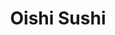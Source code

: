 ---
layout: place
title: "Oishi Sushi"
permalink: /virginia/chesapeake/oishi-sushi.html
stateAbbr: VA
stateName: Virginia
cityName: Chesapeake
seo:
  name: "Oishi Sushi"
  type: Restaurant
  links: https://chesapeakeoishisushi.com/
description: "Looking for sushi in Chesapeake, Virginia? Check out Oishi Sushi for a delightful Japanese dining experience. Enjoy a variety of sushi and other dishes in a ..."
place_id: ChIJh1N1uSS7uokR0cFZRfenr-0
photos:
  - name: >-
      places/ChIJh1N1uSS7uokR0cFZRfenr-0/photos/AeeoHcKwFOSKOeYdY3kXoZDDpnjEzF5DTAs_am5deHF_wi2IeBc4cuZk2vR90T5aQFevEqNgqcsCNGUHcvWXuuOiR-B2xNB1nW9yO_8b-wMxYr1y0laKuY9umK3xoPusMmc3qsOPKQkBE-nIW7_xePtE5D-FkSa7-ad4QBC6WgIcXTeaJJzs5ORTxSsgzsa3cEhp7quQlA4iXkykHB3kcwqMKsK6DZDSCEMpb1520KD0v4lXpPylY5lXeLZ9VnyO9_rv2o4vZ83KrolLaHLGoyD4klnWUc0KjU6ZMAdKBenXYl85kwv4zE7SSpZiDSGlnGdDEVRovDciCPOV2Xx5YWEZW9KZeJLogikGZfN1lGdswywBEKbiYuAOmhX4ydBQVwf_lnU-cEVKw-4G7We084p5efPOtBbqZWu1JbKDOqu6EaQ
    widthPx: 2000
    heightPx: 1604
    authorAttributions:
      - displayName: Russ Garrett
        uri: https://maps.google.com/maps/contrib/109719249905646241990
        photoUri: >-
          https://lh3.googleusercontent.com/a-/ALV-UjWGh2eNbds6P2eM1COVyGdAtjFVjkI3os35T1WlelxLfQAur4mO=s100-p-k-no-mo
    flagContentUri: >-
      https://www.google.com/local/imagery/report/?cb_client=maps_api_places.places_api&image_key=!1e10!2sCIHM0ogKEICAgIC9s4SFTA&hl=en-US
    googleMapsUri: >-
      https://www.google.com/maps/place//data=!3m4!1e2!3m2!1sCIHM0ogKEICAgIC9s4SFTA!2e10!4m2!3m1!1s0x89babb24b9755387:0xedafa7f74559c1d1
  - name: >-
      places/ChIJh1N1uSS7uokR0cFZRfenr-0/photos/AeeoHcKaxrB6zG7ub2EQ1aUImeH7Is7y_tGXxbbuZe3S1VsFhISkA4_9Zyz0DkCGQjckaSUvSpMlXCacsqhGFtG483WntdinfFa0nnYW09ZuzD8tOZy2EX_xfC6e-1HfbI7qmEypMzQJRsVNsIH1ekvAkG3KcCQojUopowgLrSayQBgl_7ApMbaTgpIqH168JNolsO85LLp-z3B_JJVyjJXD_7s_YrXmPfyJAVZj-N4a_Z8TtSGEttiQwdSNmDJKTJwb9UkPH9tHamODrlnsmKLNlRXDU0hA1w0clf02OrbpUT_G49MPfnpll8jEBVmloHJLAMo0QAFCT-oBmQPtqHVprv2HhgWaKLPdrKX-EMv5pVNjWGzf1-EuVTmdOXqNJ3qopBBlCBZWrhsGa4BqIqRbCRYQ7G8HMZ5wvw1wYzZkCBE
    widthPx: 4000
    heightPx: 1848
    authorAttributions:
      - displayName: Eder
        uri: https://maps.google.com/maps/contrib/113474268279933884604
        photoUri: >-
          https://lh3.googleusercontent.com/a-/ALV-UjV9uEI70d-oKbQw-O5H1UVgCf4EkIszI2SwlCoTQLCd9VPmRWmD=s100-p-k-no-mo
    flagContentUri: >-
      https://www.google.com/local/imagery/report/?cb_client=maps_api_places.places_api&image_key=!1e10!2sCIHM0ogKEICAgIDR7Nu-Qw&hl=en-US
    googleMapsUri: >-
      https://www.google.com/maps/place//data=!3m4!1e2!3m2!1sCIHM0ogKEICAgIDR7Nu-Qw!2e10!4m2!3m1!1s0x89babb24b9755387:0xedafa7f74559c1d1
  - name: >-
      places/ChIJh1N1uSS7uokR0cFZRfenr-0/photos/AeeoHcJEPfzbIcYsIy0VlxxgBGOAS0_cWuRYOHp9o6kcJcNjMlRUQ0jnbDk4DvPLkvkfBchQttLMNzVHhSgElaV7OI1bdKgIMOgK4D9K9Utix71vamgm0n-EUyKMWAxzaFc9JPkNBmI32lRIt7vx0apbw0Ex92a0-9G11WrbhkP7jDVkFk9nc9D6gUVIXfdOCQRnxaBo2PVnJC4S_35g3k9aXppw1pNZidOJTQrGDVnTWKrASTcawSi72lzaJppgW1w0JzZvhDAzg8r0JvCLKjx7kr68nLEzjm1IVD6rLEIOvkw8oUMjEg0Aom-SGn3qOLv7JqSSVODNKB6pAlpi-S2STKiUa3g8U-hp9oJoQDqHmCc8SyVlMKIn__QPmnlfj8MUhz7zpNmM7U0Kbolz0nSQidcDr8yTenBE6Jhf8jWRU3iJXnx6
    widthPx: 1466
    heightPx: 961
    authorAttributions:
      - displayName: Jan Jones
        uri: https://maps.google.com/maps/contrib/102418489268856736846
        photoUri: >-
          https://lh3.googleusercontent.com/a/ACg8ocLZ1sVnhI_QuAvjduq_Hzh9PBOWtYc8r9fJkXS7bIJqJGEhSg=s100-p-k-no-mo
    flagContentUri: >-
      https://www.google.com/local/imagery/report/?cb_client=maps_api_places.places_api&image_key=!1e10!2sCIHM0ogKEICAgMCw3baE2gE&hl=en-US
    googleMapsUri: >-
      https://www.google.com/maps/place//data=!3m4!1e2!3m2!1sCIHM0ogKEICAgMCw3baE2gE!2e10!4m2!3m1!1s0x89babb24b9755387:0xedafa7f74559c1d1
  - name: >-
      places/ChIJh1N1uSS7uokR0cFZRfenr-0/photos/AeeoHcLt8qwEYVXbpPr8z_RDhlJKQcuEQPKgBLk1rlRYF0OaAiNL1uKIkfLZYKyLd20uCh7woMkAT7u_KR-X73Zem-42f50WmMb8KUvCzqVJJtrCLWX4iE1HwcVzE46lTxiQvlN5nfEXyVDLSnIAA1GZRdQ7HhZsYDnW8sD0iMq-RhNksR4HU-LYtPDNcXS9okVrcXjUTTcmhtFo6eXUrBq5Gsp-HaskwCDSWJzA032NfqOsU_S7akvDTxiWx1lcxplu94oTsbLVUQuMO2F3l8K227KV59yyJ7N0ZwE0C-ixbbun2JRiK5Hkkg6PeCWyGU0bqUCipzuAZbLtUdfJfKCUsukUCL5nrX0Zy8TYleZ9VMmZs5p77pdrNxz4HHn4B5PfrUufB1Bjm4rsgaRKnAwGZxPAAf7nzz3CA_85oDykBBjbLQ
    widthPx: 3024
    heightPx: 3501
    authorAttributions:
      - displayName: Christine Warfield
        uri: https://maps.google.com/maps/contrib/114023350884904338368
        photoUri: >-
          https://lh3.googleusercontent.com/a-/ALV-UjWWtUrqPiesnY9R3OI0NvFipRqAwK8mMeMATYunC70R2eH8hFQv=s100-p-k-no-mo
    flagContentUri: >-
      https://www.google.com/local/imagery/report/?cb_client=maps_api_places.places_api&image_key=!1e10!2sCIHM0ogKEICAgIDnssiuJQ&hl=en-US
    googleMapsUri: >-
      https://www.google.com/maps/place//data=!3m4!1e2!3m2!1sCIHM0ogKEICAgIDnssiuJQ!2e10!4m2!3m1!1s0x89babb24b9755387:0xedafa7f74559c1d1
  - name: >-
      places/ChIJh1N1uSS7uokR0cFZRfenr-0/photos/AeeoHcJ-34CMYzavu_agLhf62d9wxIs91Mljo0d86rbh08ybHzUN68qDww3l_9t_KtlosrEOu2J2KkA_UIFI8YEMnYe6l04y_GRp1fplGhZGBx0d0kW0WIuow5SoEI_8A0jMt7algVhnXlrXUQAbCn6Cq0ab0ZVXWxsWY75wPhQ_vY6IheleMYPpFA-HshJ3uf9qWCHBjAcpMyoxvQGonyTxwQWbEWqoJ-GDvaL8SUqoSx8ncfOJWf5jF1PlUm4ebi2xV8xssq9w6cKD9uxO-GArzorwwKh10YFxN5t29dloru7Hhr4_xv8nQukk-sWmUzf5lgemWazDY3osbKxEFdl25L1_2qNnaTauWkQYsLOItNTahkGJk7O1OHGve9tZbgfGETIubauLqugaUwitR9mDbNrtlEiuvn1AdDcUJUwRFnDhzw
    widthPx: 4032
    heightPx: 3024
    authorAttributions:
      - displayName: P.AYE.D LLC
        uri: https://maps.google.com/maps/contrib/116693921121249784747
        photoUri: >-
          https://lh3.googleusercontent.com/a-/ALV-UjV-PbEJsW0FwA3_rRaLsw9HSNLxJlQt91keWOt0LMp5_53gRDU=s100-p-k-no-mo
    flagContentUri: >-
      https://www.google.com/local/imagery/report/?cb_client=maps_api_places.places_api&image_key=!1e10!2sCIHM0ogKEICAgID7ofP7Sw&hl=en-US
    googleMapsUri: >-
      https://www.google.com/maps/place//data=!3m4!1e2!3m2!1sCIHM0ogKEICAgID7ofP7Sw!2e10!4m2!3m1!1s0x89babb24b9755387:0xedafa7f74559c1d1
  - name: >-
      places/ChIJh1N1uSS7uokR0cFZRfenr-0/photos/AeeoHcK0TBj9Pkjltb7hiWhKwK0zggdVA0qt8ULV4_zy0_olUzy7Js8mYXs4OlL2-x6hsDDYgZ9UpN8z62w97BfvNzqKCHyIbE7gipt4SF2SwmJeKEbKnHggKiuZLOyCeijQvr0DN6PGw5AvHJmynHMAwrHLx-c9O0Uou-0FGeWaI-wVS5rsPHDGhN-kGqMjbhHvRCn5y_qLIH82O5MNo0PrEohu56qe8Scr1GB9FZDGXse7kykfy-2PEtAvMUnw-XgP6GPpPnPyWMIYjCjLAfFVd4Yvb-NWD-5N_i_gOHmMeU8_47GC6N64tEJI67XmWRdA_qz5kg112WtqmaHD86PxjsM6Ef2uFl6XTWdc-2yOJVZNXtDkr1qjRYPBYgbCeLdusumCItPLve-Kk0YitEc5S-ujNOpApAyOAewbgB3_AhM
    widthPx: 4000
    heightPx: 3000
    authorAttributions:
      - displayName: J Fuller
        uri: https://maps.google.com/maps/contrib/103589978693375499548
        photoUri: >-
          https://lh3.googleusercontent.com/a/ACg8ocIBJ-kZo7FyRRAAHSTMb_YjM1SQCkIc5epaOJhQU0WiD5hmIw=s100-p-k-no-mo
    flagContentUri: >-
      https://www.google.com/local/imagery/report/?cb_client=maps_api_places.places_api&image_key=!1e10!2sCIHM0ogKEICAgIDpvqGPEg&hl=en-US
    googleMapsUri: >-
      https://www.google.com/maps/place//data=!3m4!1e2!3m2!1sCIHM0ogKEICAgIDpvqGPEg!2e10!4m2!3m1!1s0x89babb24b9755387:0xedafa7f74559c1d1
  - name: >-
      places/ChIJh1N1uSS7uokR0cFZRfenr-0/photos/AeeoHcJp75tgUMdZV2EuXZ15QnhHKQtZ9zq1kDKpnOtCRBhFuK3sLb5WjJrOUlruEkeImi6p9P4irYGcA5wNJieX6-TFFxXOGa12Q7166yp390t5gDPDzsG--dgCPLhXbqRjQbqZfBYQIKDrLllSquIlp-Mw37zwhBey4cYZbA_oy3X5oJtIROKJZ4iYzE5Wx4NDUwXKsH1RBpwQmzk2-KkAa-RMKUKJxti7NpyOW9pZmxZh92RjgNz0oKDVZKmxi0IhmhAQ1nwJ7zNKG3pSK0gujU2_Jfo72qIYbvYB6Ux0ZwjVjDVrx3zuVdnYuisUPstGiwVChVbP8-dPePVd6iScCDDgGRSF8Yr69uVzOnXL0qUsDnst03wZLp7lRH3_S_MW49_B6tgzVtn5jmYI95EiM9jjSO7tvHh4MGB2p1eNi99Tyw
    widthPx: 4000
    heightPx: 1848
    authorAttributions:
      - displayName: Eder
        uri: https://maps.google.com/maps/contrib/113474268279933884604
        photoUri: >-
          https://lh3.googleusercontent.com/a-/ALV-UjV9uEI70d-oKbQw-O5H1UVgCf4EkIszI2SwlCoTQLCd9VPmRWmD=s100-p-k-no-mo
    flagContentUri: >-
      https://www.google.com/local/imagery/report/?cb_client=maps_api_places.places_api&image_key=!1e10!2sCIHM0ogKEICAgIDR7Nu-PQ&hl=en-US
    googleMapsUri: >-
      https://www.google.com/maps/place//data=!3m4!1e2!3m2!1sCIHM0ogKEICAgIDR7Nu-PQ!2e10!4m2!3m1!1s0x89babb24b9755387:0xedafa7f74559c1d1
  - name: >-
      places/ChIJh1N1uSS7uokR0cFZRfenr-0/photos/AeeoHcJnIwNdi6Ie6peSlsLG49PFEPmrTThAlI3tQWpaLfLa9eQeoqy3deqq-RGfp1gZDXTtBTnUfiMCjuQaSDvPLjnZZHZgqJHAzFE5n7o8rzlIBYCzkWR2oZPub-djAQMQ6tnp62-doVzUhEjhHA4h3QpsgsyO3uZsm0hVRHZYTze1ZsaJYQpVw7txkv-mCjiwtwEq41K1qpTFwIDgrAnAnbnPlX1ttPKBWBBP4WLJBUKPRW0FK7kUlVXshWT3hnjYrcl95e_U_5AJ_pDOq-ZPBK6HQ4vKFHegKzZWcT2lrYQvy-pgRhKKSMWgw3q03FZB_rfTzJeXU4wXUlQJwtyEX0_S2BWtFTKM5DFGSj07ja6GZyi8-uAdzc_79HqZPSLxavwFEx0Ee6jUCr4j-XM00DaHr2RbIp1zgLLnJY5N8PU
    widthPx: 4032
    heightPx: 3024
    authorAttributions:
      - displayName: Jan Jones
        uri: https://maps.google.com/maps/contrib/102418489268856736846
        photoUri: >-
          https://lh3.googleusercontent.com/a/ACg8ocLZ1sVnhI_QuAvjduq_Hzh9PBOWtYc8r9fJkXS7bIJqJGEhSg=s100-p-k-no-mo
    flagContentUri: >-
      https://www.google.com/local/imagery/report/?cb_client=maps_api_places.places_api&image_key=!1e10!2sCIHM0ogKEICAgMCw3baEWg&hl=en-US
    googleMapsUri: >-
      https://www.google.com/maps/place//data=!3m4!1e2!3m2!1sCIHM0ogKEICAgMCw3baEWg!2e10!4m2!3m1!1s0x89babb24b9755387:0xedafa7f74559c1d1
  - name: >-
      places/ChIJh1N1uSS7uokR0cFZRfenr-0/photos/AeeoHcJhIFYtnbq2OkrQopZzK4YP1w6FgBUKykEYTZXIXs2Wsfw4IEVt2GupTzW15c-Ax-Dh2Jz1XSg_epnSt_THeYOkN9vR2E_jo8hgPhcQAB_IIEf4eJWplDqAi9TG2tm_lSaVJsFNCZ77RAUWRMw08D8lTGbHX-bWRMYcawmnCXQe412t-sEV71xeCejA8CU-PIL6Rd8YFX1u_rZMMOSzE4U50ZOqI3o3jCgyGDBsyTvEA-eg-WEhHciDxM0Mt5hYKHIvHrxdF3akfDLLmV0WUhe9ZHrVa-DThpXtmpV-6FIzQizfhTF-8LQEkTsyDxsrRE-ScCS4n2sgSC_QMOe94iPDVEJMUcDjWurkUSXeXJEmEpU-X_1aDEdkgu_LZdcjzlnuyRCaq7ceI7sk4-BOhSfKRbRHtSsV8lNeIeTMUiifvX3v
    widthPx: 4000
    heightPx: 3000
    authorAttributions:
      - displayName: J Fuller
        uri: https://maps.google.com/maps/contrib/103589978693375499548
        photoUri: >-
          https://lh3.googleusercontent.com/a/ACg8ocIBJ-kZo7FyRRAAHSTMb_YjM1SQCkIc5epaOJhQU0WiD5hmIw=s100-p-k-no-mo
    flagContentUri: >-
      https://www.google.com/local/imagery/report/?cb_client=maps_api_places.places_api&image_key=!1e10!2sCIHM0ogKEICAgIDpvqGP4gE&hl=en-US
    googleMapsUri: >-
      https://www.google.com/maps/place//data=!3m4!1e2!3m2!1sCIHM0ogKEICAgIDpvqGP4gE!2e10!4m2!3m1!1s0x89babb24b9755387:0xedafa7f74559c1d1
  - name: >-
      places/ChIJh1N1uSS7uokR0cFZRfenr-0/photos/AeeoHcKiMTF7c7oHbkiSMiNeiHXYfGjeSLL4ev-qa6P6zThvhxjWGFZRqGUXdelRLQJs-cg4JYPs_4nJA4Xv_9ugeqvaWh16ZbC5MmaKRhjZcp8ojdkr27q90wEkL-8_5NSfF1gin18voMSeL8dDzn_7dB22MMiHcqF3P3pLVHEMw2zGh6Vlhyt9xgFK32AOIncRnFV3W8LIPrrEFp5GWc6itVyUfrLYbyFZ8EvVtCGtq3ywKQ-vOc4W-akTMTHMiAbpwOHrcNxmC_G6LRO3-ypi-LziFYcMFq8b8M-nbZADe5LfklUgP5Xh-qaLF25deoVfHC5PcGodxr7WYjnb2F0TONWGuE9z0hr7YD_S8cfn3xX3CSj589Afutdsp5-Q1mF6hYtDeUZcn47zLg6OB4i7tsEreV_EKbSK7fDVTiGM2nNy4g
    widthPx: 3000
    heightPx: 4000
    authorAttributions:
      - displayName: Frank Fortuna
        uri: https://maps.google.com/maps/contrib/113859986228615096522
        photoUri: >-
          https://lh3.googleusercontent.com/a-/ALV-UjXGTn8T0PmwcKKofZyjZkjYzjumqWw28hHfRpukITxvh3FIM62c=s100-p-k-no-mo
    flagContentUri: >-
      https://www.google.com/local/imagery/report/?cb_client=maps_api_places.places_api&image_key=!1e10!2sCIHM0ogKEICAgID-yO2hRA&hl=en-US
    googleMapsUri: >-
      https://www.google.com/maps/place//data=!3m4!1e2!3m2!1sCIHM0ogKEICAgID-yO2hRA!2e10!4m2!3m1!1s0x89babb24b9755387:0xedafa7f74559c1d1
address: 817 Botetourt Ct, Chesapeake, VA 23320, USA
street: 817 Botetourt Ct
city: Chesapeake
state: VA
zip: '23320'
country: USA
neighborhood: Greenbrier West
latitude: '36.749248'
longitude: '-76.244236'
accessibility_options:
  wheelchairAccessibleParking: true
  wheelchairAccessibleEntrance: true
  wheelchairAccessibleRestroom: true
  wheelchairAccessibleSeating: true
business_status: OPERATIONAL
name: Oishi Sushi
google_maps_links:
  directionsUri: >-
    https://www.google.com/maps/dir//''/data=!4m7!4m6!1m1!4e2!1m2!1m1!1s0x89babb24b9755387:0xedafa7f74559c1d1!3e0
  placeUri: https://maps.google.com/?cid=17127092588375556561
  writeAReviewUri: >-
    https://www.google.com/maps/place//data=!4m3!3m2!1s0x89babb24b9755387:0xedafa7f74559c1d1!12e1
  reviewsUri: >-
    https://www.google.com/maps/place//data=!4m4!3m3!1s0x89babb24b9755387:0xedafa7f74559c1d1!9m1!1b1
  photosUri: >-
    https://www.google.com/maps/place//data=!4m3!3m2!1s0x89babb24b9755387:0xedafa7f74559c1d1!10e5
primary_type: Japanese Restaurant
opening_hours:
  regular: null
  current: null
secondary_opening_hours:
  regular:
    weekdayDescriptions: null
    type: null
  current:
    weekdayDescriptions: null
    type: null
phone: (757) 382-0011
price_level: PRICE_LEVEL_MODERATE
price_range: $10 &ndash; $20
rating: '4.7'
rating_count: 149
website: https://chesapeakeoishisushi.com/
reviews:
  - name: >-
      places/ChIJh1N1uSS7uokR0cFZRfenr-0/reviews/ChdDSUhNMG9nS0VJQ0FnTUN3M2JhRXFnRRAB
    relativePublishTimeDescription: 3 weeks ago
    rating: 5
    text:
      text: >-
        Amazing as always. Our favorite place to go for sushi when we’re in
        town. We’ve never had a bad meal here. The service is excellent as well.
      languageCode: en
    originalText:
      text: >-
        Amazing as always. Our favorite place to go for sushi when we’re in
        town. We’ve never had a bad meal here. The service is excellent as well.
      languageCode: en
    authorAttribution:
      displayName: Jan Jones
      uri: https://www.google.com/maps/contrib/102418489268856736846/reviews
      photoUri: >-
        https://lh3.googleusercontent.com/a/ACg8ocLZ1sVnhI_QuAvjduq_Hzh9PBOWtYc8r9fJkXS7bIJqJGEhSg=s128-c0x00000000-cc-rp-mo-ba2
    publishTime: '2025-03-20T16:15:13.751734Z'
    flagContentUri: >-
      https://www.google.com/local/review/rap/report?postId=ChdDSUhNMG9nS0VJQ0FnTUN3M2JhRXFnRRAB&d=17924085&t=1
    googleMapsUri: >-
      https://www.google.com/maps/reviews/data=!4m6!14m5!1m4!2m3!1sChdDSUhNMG9nS0VJQ0FnTUN3M2JhRXFnRRAB!2m1!1s0x89babb24b9755387:0xedafa7f74559c1d1
  - name: >-
      places/ChIJh1N1uSS7uokR0cFZRfenr-0/reviews/ChdDSUhNMG9nS0VJQ0FnSURuc29paW5RRRAB
    relativePublishTimeDescription: 6 months ago
    rating: 5
    text:
      text: >-
        Amazing sushi, very fresh!! Spicy city roll was our favorite, and Crazy
        Tuna roll was yummy too. We started with edamame and steamed shumai,
        both steamed perfectly. Our server was great, attentive and sweet.
        Overall a wonderful experience and will definitely be back!
      languageCode: en
    originalText:
      text: >-
        Amazing sushi, very fresh!! Spicy city roll was our favorite, and Crazy
        Tuna roll was yummy too. We started with edamame and steamed shumai,
        both steamed perfectly. Our server was great, attentive and sweet.
        Overall a wonderful experience and will definitely be back!
      languageCode: en
    authorAttribution:
      displayName: Christine Warfield
      uri: https://www.google.com/maps/contrib/114023350884904338368/reviews
      photoUri: >-
        https://lh3.googleusercontent.com/a-/ALV-UjWWtUrqPiesnY9R3OI0NvFipRqAwK8mMeMATYunC70R2eH8hFQv=s128-c0x00000000-cc-rp-mo
    publishTime: '2024-10-04T19:00:52.727994Z'
    flagContentUri: >-
      https://www.google.com/local/review/rap/report?postId=ChdDSUhNMG9nS0VJQ0FnSURuc29paW5RRRAB&d=17924085&t=1
    googleMapsUri: >-
      https://www.google.com/maps/reviews/data=!4m6!14m5!1m4!2m3!1sChdDSUhNMG9nS0VJQ0FnSURuc29paW5RRRAB!2m1!1s0x89babb24b9755387:0xedafa7f74559c1d1
  - name: >-
      places/ChIJh1N1uSS7uokR0cFZRfenr-0/reviews/ChdDSUhNMG9nS0VJQ0FnTURRdUszNWhRRRAB
    relativePublishTimeDescription: a month ago
    rating: 5
    text:
      text: >-
        Owners are very nice and kind. Good price for the amount of sushi you
        get. I recommend the JJ roll and the Spicy City roll
      languageCode: en
    originalText:
      text: >-
        Owners are very nice and kind. Good price for the amount of sushi you
        get. I recommend the JJ roll and the Spicy City roll
      languageCode: en
    authorAttribution:
      displayName: Malina Keosavang
      uri: https://www.google.com/maps/contrib/117056104396669878043/reviews
      photoUri: >-
        https://lh3.googleusercontent.com/a-/ALV-UjUqPzilPzCX_ls5xYIlnVxJVu-sWoHVR45f5QFkvl2c-av9uCk=s128-c0x00000000-cc-rp-mo
    publishTime: '2025-03-08T21:37:15.319449Z'
    flagContentUri: >-
      https://www.google.com/local/review/rap/report?postId=ChdDSUhNMG9nS0VJQ0FnTURRdUszNWhRRRAB&d=17924085&t=1
    googleMapsUri: >-
      https://www.google.com/maps/reviews/data=!4m6!14m5!1m4!2m3!1sChdDSUhNMG9nS0VJQ0FnTURRdUszNWhRRRAB!2m1!1s0x89babb24b9755387:0xedafa7f74559c1d1
  - name: >-
      places/ChIJh1N1uSS7uokR0cFZRfenr-0/reviews/ChZDSUhNMG9nS0VJQ0FnSURQaFlEeU13EAE
    relativePublishTimeDescription: 4 months ago
    rating: 5
    text:
      text: >-
        You will not get better sushi for the price point. It is simply
        exceptional. Consistently fresh and made with love. Service is excellent
        as well. My wife and I regularly make a 30 min drive to eat here and
        have been coming for nearly ten years w/o a negative experience.

        My wife lived in Japan for a few years growing up and says theirs is the
        most authentic shrimp tempura she's had in the states.
      languageCode: en
    originalText:
      text: >-
        You will not get better sushi for the price point. It is simply
        exceptional. Consistently fresh and made with love. Service is excellent
        as well. My wife and I regularly make a 30 min drive to eat here and
        have been coming for nearly ten years w/o a negative experience.

        My wife lived in Japan for a few years growing up and says theirs is the
        most authentic shrimp tempura she's had in the states.
      languageCode: en
    authorAttribution:
      displayName: David Cuslidge
      uri: https://www.google.com/maps/contrib/117995128029746992879/reviews
      photoUri: >-
        https://lh3.googleusercontent.com/a-/ALV-UjXsHBPgZH6-6qDolZ9zr7Z9InGCX5brYLW9L2QxC_AC-4KUiNVSOA=s128-c0x00000000-cc-rp-mo-ba3
    publishTime: '2024-12-04T01:24:57.481082Z'
    flagContentUri: >-
      https://www.google.com/local/review/rap/report?postId=ChZDSUhNMG9nS0VJQ0FnSURQaFlEeU13EAE&d=17924085&t=1
    googleMapsUri: >-
      https://www.google.com/maps/reviews/data=!4m6!14m5!1m4!2m3!1sChZDSUhNMG9nS0VJQ0FnSURQaFlEeU13EAE!2m1!1s0x89babb24b9755387:0xedafa7f74559c1d1
  - name: >-
      places/ChIJh1N1uSS7uokR0cFZRfenr-0/reviews/ChZDSUhNMG9nS0VJQ0FnSUMxak5YV1pnEAE
    relativePublishTimeDescription: a year ago
    rating: 3
    text:
      text: >-
        I’d say I’d give 4 stars for creativity. But the execution was so so.
        First time for me to see tempura shrimp with asparagus, mango and then
        wrapped in soy bean wrap. I had a different idea of how the soy bean
        wrap would look like since I am familiar with the tofu skin used in
        Chinese cooking, I thought it would be similar! The soy bean wrap is
        more pinkish and really doesn’t have a distinct taste. This sushi was
        called Tokyo Love. While the soy bean wrap didn’t really do much to
        enhance the taste, the other ingredients were fresh and good.

        I came here on a recommendation from a friend I met up for dinner.
        Service is good. The waitress seems to know my friend as repeat
        customer. There was only one waitress but she seemed to keep up with
        taking orders. The ambiance is okay, place didn’t have much lighting,
        not a lot of decor.
      languageCode: en
    originalText:
      text: >-
        I’d say I’d give 4 stars for creativity. But the execution was so so.
        First time for me to see tempura shrimp with asparagus, mango and then
        wrapped in soy bean wrap. I had a different idea of how the soy bean
        wrap would look like since I am familiar with the tofu skin used in
        Chinese cooking, I thought it would be similar! The soy bean wrap is
        more pinkish and really doesn’t have a distinct taste. This sushi was
        called Tokyo Love. While the soy bean wrap didn’t really do much to
        enhance the taste, the other ingredients were fresh and good.

        I came here on a recommendation from a friend I met up for dinner.
        Service is good. The waitress seems to know my friend as repeat
        customer. There was only one waitress but she seemed to keep up with
        taking orders. The ambiance is okay, place didn’t have much lighting,
        not a lot of decor.
      languageCode: en
    authorAttribution:
      displayName: Mary-Ann L.
      uri: https://www.google.com/maps/contrib/110850128823368632887/reviews
      photoUri: >-
        https://lh3.googleusercontent.com/a/ACg8ocK2wKk24ksvTj_xMJF8XCcXLdtoHagaJIUgCPoa2VVdRjRsdQ=s128-c0x00000000-cc-rp-mo-ba6
    publishTime: '2023-12-24T07:17:03.451129Z'
    flagContentUri: >-
      https://www.google.com/local/review/rap/report?postId=ChZDSUhNMG9nS0VJQ0FnSUMxak5YV1pnEAE&d=17924085&t=1
    googleMapsUri: >-
      https://www.google.com/maps/reviews/data=!4m6!14m5!1m4!2m3!1sChZDSUhNMG9nS0VJQ0FnSUMxak5YV1pnEAE!2m1!1s0x89babb24b9755387:0xedafa7f74559c1d1
parking_options:
  freeParkingLot: true
  freeStreetParking: true
  valetParking: false
payment_options:
  acceptsCreditCards: true
  acceptsDebitCards: true
  acceptsCashOnly: false
  acceptsNfc: true
allow_dogs: null
curbside_pickup: null
delivery: true
dine_in: true
good_for_children: true
good_for_groups: null
good_for_sports: false
live_music: false
menu_for_children: null
outdoor_seating: false
reservable: true
restroom: true
serves_beer: true
serves_breakfast: false
serves_brunch: false
serves_cocktails: null
serves_coffee: null
serves_dinner: true
serves_dessert: true
serves_lunch: true
serves_vegetarian_food: null
serves_wine: true
takeout: true
summary: null

---